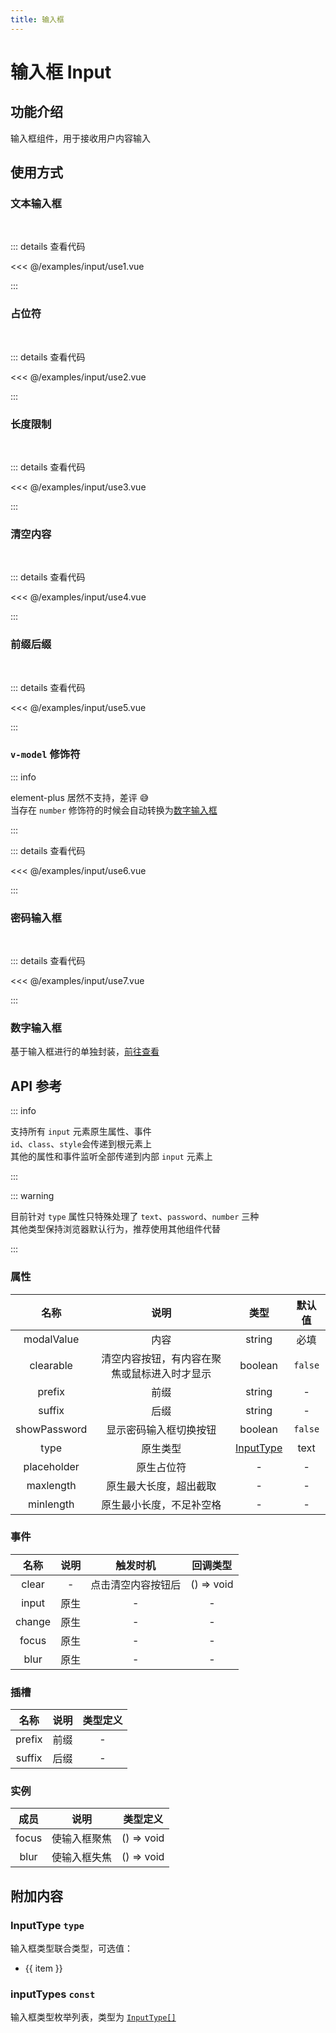 ```yaml
---
title: 输入框
---
```


# 输入框 Input

## 功能介绍

输入框组件，用于接收用户内容输入

## 使用方式

### 文本输入框

<br />
<InputUse1 />

::: details 查看代码

<<< @/examples/input/use1.vue

:::

### 占位符

<br />
<InputUse2 />

::: details 查看代码

<<< @/examples/input/use2.vue

:::

### 长度限制

<br />
<InputUse3 />

::: details 查看代码

<<< @/examples/input/use3.vue

:::

### 清空内容

<br />
<InputUse4 />

::: details 查看代码

<<< @/examples/input/use4.vue

:::

### 前缀后缀

<br />
<InputUse5 />

::: details 查看代码

<<< @/examples/input/use5.vue

:::

### `v-model` 修饰符

::: info

element-plus 居然不支持，差评 😅  
当存在 `number` 修饰符的时候会自动转换为[数字输入框](#数字输入框)

:::
<br />
<InputUse6 />

::: details 查看代码

<<< @/examples/input/use6.vue

:::

### 密码输入框

<br />
<InputUse7 />

::: details 查看代码

<<< @/examples/input/use7.vue

:::

### 数字输入框

基于输入框进行的单独封装，[前往查看](/examples/input-number/index.md)

## API 参考

::: info

支持所有 `input` 元素原生属性、事件  
`id`、`class`、`style`会传递到根元素上  
其他的属性和事件监听全部传递到内部 `input` 元素上

:::

::: warning

目前针对 `type` 属性只特殊处理了 `text`、`password`、`number` 三种  
其他类型保持浏览器默认行为，推荐使用其他组件代替

:::

### 属性

|     名称     |                     说明                     |             类型             | 默认值  |
| :----------: | :------------------------------------------: | :--------------------------: | :-----: |
|  modalValue  |                     内容                     |            string            |  必填   |
|  clearable   | 清空内容按钮，有内容在聚焦或鼠标进入时才显示 |           boolean            | `false` |
|    prefix    |                     前缀                     |            string            |    -    |
|    suffix    |                     后缀                     |            string            |    -    |
| showPassword |            显示密码输入框切换按钮            |           boolean            | `false` |
|     type     |                   原生类型                   | [InputType](#inputtype-type) |  text   |
| placeholder  |                  原生占位符                  |              -               |    -    |
|  maxlength   |            原生最大长度，超出截取            |              -               |    -    |
|  minlength   |           原生最小长度，不足补空格           |              -               |    -    |

### 事件

|  名称  | 说明 |      触发时机      |  回调类型  |
| :----: | :--: | :----------------: | :--------: |
| clear  |  -   | 点击清空内容按钮后 | () => void |
| input  | 原生 |         -          |     -      |
| change | 原生 |         -          |     -      |
| focus  | 原生 |         -          |     -      |
|  blur  | 原生 |         -          |     -      |

### 插槽

|  名称  | 说明 | 类型定义 |
| :----: | :--: | :------: |
| prefix | 前缀 |    -     |
| suffix | 后缀 |    -     |

### 实例

| 成员  |     说明     |  类型定义  |
| :---: | :----------: | :--------: |
| focus | 使输入框聚焦 | () => void |
| blur  | 使输入框失焦 | () => void |

## 附加内容

### InputType `type`

输入框类型联合类型，可选值：

<ul>
    <li v-for="(item, index) in inputTypes" :key="index">{{ item }}</li>
</ul>

### inputTypes `const`

输入框类型枚举列表，类型为 [`InputType[]`](#inputtype-type)

<script setup>
import { inputTypes } from '@pkgs/ui';
import InputUse1 from './use1.vue';
import InputUse2 from './use2.vue';
import InputUse3 from './use3.vue';
import InputUse4 from './use4.vue';
import InputUse5 from './use5.vue';
import InputUse6 from './use6.vue';
import InputUse7 from './use7.vue';
</script>
